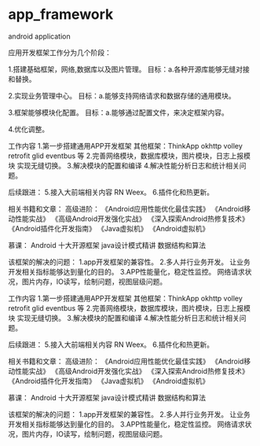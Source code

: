 # app_framework
android application 

应用开发框架工作分为几个阶段：

1.搭建基础框架，网络,数据库以及图片管理。
  目标：a.各种开源库能够无缝对接和替换。
  
2.实现业务管理中心。
  目标：a.能够支持网络请求和数据存储的通用模块。
  
3.框架能够模块化配置。
  目标：a.能够通过配置文件，来决定框架内容。
  
4.优化调整。

工作内容
1.第一步搭建通用APP开发框架  其他框架：ThinkApp  okhttp volley  retrofit glid eventbus 等
2.完善网络模块，数据库模块，图片模块，日志上报模块 实现无缝切换。
3.解决模块的配置和编译
4.解决性能分析日志和统计相关问题。

后续跟进：
5.接入大前端相关内容 RN Weex。
6.插件化和热更新。


相关书籍和文章：
高级进阶：
《Android应用性能优化最佳实践》
《Android移动性能实战》
《高级Android开发强化实战》
《深入探索Android热修复技术》
《Android插件化开发指南》
《Java虚拟机》
《Android虚拟机》

慕课：
Android 十大开源框架
java设计模式精讲
数据结构和算法

该框架的解决的问题：
1.app开发框架的兼容性。
2.多人并行业务开发。
  让业务开发相关指标能够达到量化的目的。
3.APP性能量化，稳定性监控。
  网络请求状况，图片内存，IO读写，绘制问题，视图层级问题。





工作内容
1.第一步搭建通用APP开发框架  其他框架：ThinkApp  okhttp volley  retrofit glid eventbus 等
2.完善网络模块，数据库模块，图片模块，日志上报模块 实现无缝切换。
3.解决模块的配置和编译
4.解决性能分析日志和统计相关问题。

后续跟进：
5.接入大前端相关内容 RN Weex。
6.插件化和热更新。


相关书籍和文章：
高级进阶：
《Android应用性能优化最佳实践》
《Android移动性能实战》
《高级Android开发强化实战》
《深入探索Android热修复技术》
《Android插件化开发指南》
《Java虚拟机》
《Android虚拟机》

慕课：
Android 十大开源框架
java设计模式精讲
数据结构和算法

该框架的解决的问题：
1.app开发框架的兼容性。
2.多人并行业务开发。
  让业务开发相关指标能够达到量化的目的。
3.APP性能量化，稳定性监控。
  网络请求状况，图片内存，IO读写，绘制问题，视图层级问题。




